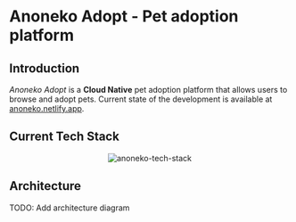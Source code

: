 # Anoneko Adopt - Pet adoption platform

## Introduction
_Anoneko Adopt_ is a **Cloud Native** pet adoption platform that allows users to browse and adopt pets. Current state of
the development is available at [anoneko.netlify.app](https://anoneko.netlify.app).

## Current Tech Stack
<p align="center">
  <img src="assets/anoneko-tech-stack.png" alt="anoneko-tech-stack">
</p>

## Architecture
TODO: Add architecture diagram
